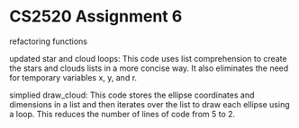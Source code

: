 # CS2520 Assignment 6
refactoring functions

updated star and cloud loops:
  This code uses list comprehension to create the stars and clouds lists in a more concise way. It also eliminates the need for temporary variables x, y, and r.

simplied draw_cloud:
  This code stores the ellipse coordinates and dimensions in a list and then iterates over the list to draw each ellipse using a loop. This reduces the number of lines of code from 5 to 2.
